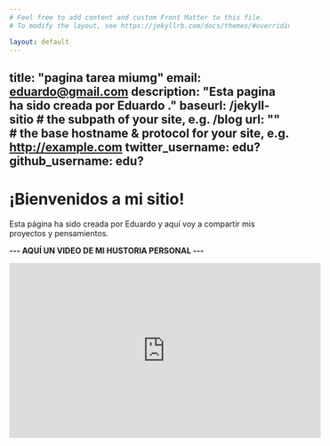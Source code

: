 ```yaml
---
# Feel free to add content and custom Front Matter to this file.
# To modify the layout, see https://jekyllrb.com/docs/themes/#overriding-theme-defaults

layout: default
---
```

title: "pagina tarea miumg"
email: eduardo@gmail.com
description: "Esta pagina ha sido creada por Eduardo ."
baseurl: /jekyll-sitio # the subpath of your site, e.g. /blog
url: "" # the base hostname & protocol for your site, e.g. http://example.com
twitter_username: edu?
github_username: edu?
---

# ¡Bienvenidos a mi sitio!

Esta página ha sido creada por Eduardo y aquí voy a compartir mis proyectos y pensamientos.


**--- AQUÍ UN VIDEO DE MI HUSTORIA PERSONAL ---**

<iframe width="560" height="315" src="https://www.youtube.com/watch?v=hPr-Yc92qaY" title="YouTube video player" frameborder="0" allow="accelerometer; autoplay; clipboard-write; encrypted-media; gyroscope; picture-in-picture; web-share" referrerpolicy="strict-origin-when-cross-origin" allowfullscreen></iframe>
